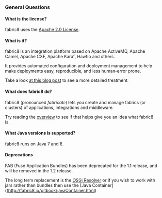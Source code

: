 ### General Questions

#### What is the license?

fabric8 uses the [Apache 2.0 License](http://www.apache.org/licenses/LICENSE-2.0.txt).

#### What is it?

fabric8 is an integration platform based on Apache ActiveMQ, Apache Camel, Apache CXF, Apache Karaf, Hawtio and others.

It provides automated configuration and deployment management to help make deployments easy, reproducible, and less human-error prone.

Take a look [at this blog post](http://www.christianposta.com/blog/?p=376) to see a more detailed treatment.

#### What does fabric8 do?

fabric8 (pronounced _fabricate_) lets you create and manage fabrics (or clusters) of applications, integrations and middleware.

Try reading the [overview](http://fabric8.io/gitbook/overview.html) to see if that helps give you an idea what fabric8 is.

#### What Java versions is supported?

fabric8 runs on Java 7 and 8. 

#### Deprecations

FAB (Fuse Application Bundles) has been deprecated for the 1.1 release, and will be removed in the 1.2 release.

The long term replacement is the [OSGi Resolver](http://fabric8.io/gitbook/osgiResolver.html) or if you wish to work with jars rather than bundles then use the [Java Container]((http://fabric8.io/gitbook/javaContainer.html)

